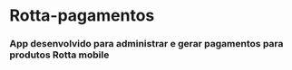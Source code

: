 # Rotta-pagamentos

### App desenvolvido para administrar e gerar pagamentos para produtos Rotta mobile
